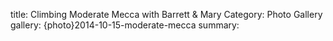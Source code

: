 title: Climbing Moderate Mecca with Barrett & Mary
Category: Photo Gallery
gallery: {photo}2014-10-15-moderate-mecca
summary: 